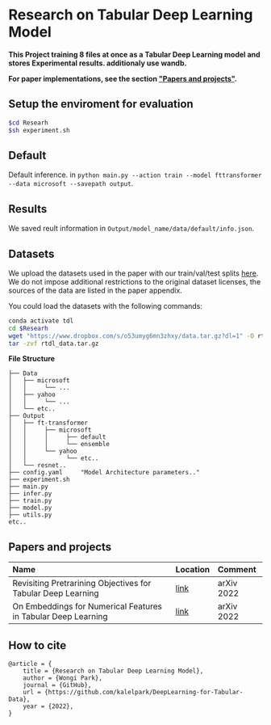 # Research on Tabular Deep Learning Model

**This Project training 8 files at once as a Tabular Deep Learning model and stores Experimental results. additionaly use wandb.**

**For paper implementations, see the section ["Papers and projects"](#papers-and-projects).**

## Setup the enviroment for evaluation

```bash
$cd Researh
$sh experiment.sh 
```

## Default
Default inference. in `python main.py --action train --model fttransformer --data microsoft --savepath output`.

## Results
We saved reult information in `Output/model_name/data/default/info.json`.

## Datasets

We upload the datasets used in the paper with our train/val/test splits [here](https://www.dropbox.com/s/cj9ex11u6ri0tdy/tabular-pretrains-data.tar?dl=1). We do not impose additional restrictions to the original dataset licenses, the sources of the data are listed in the paper appendix.

You could load the datasets with the following commands:

``` bash
conda activate tdl
cd $Researh
wget "https://www.dropbox.com/s/o53umyg6mn3zhxy/data.tar.gz?dl=1" -O rtdl_data.tar.gz
tar -zvf rtdl_data.tar.gz
```


**File Structure**
```
├── Data
│   ├── microsoft
│   │     └── ...
│   ├── yahoo
│   │     └── ...
│   └── etc..
├── Output
│   ├── ft-transformer
│   │     ├── microsoft
│   │     │     ├── default
│   │     │     └── ensemble
│   │     └── yahoo
│   │           └── etc..
│   └── resnet..
├── config.yaml     "Model Architecture parameters.."
├── experiment.sh
├── main.py
├── infer.py
├── train.py
├── model.py
├── utils.py
etc..
``` 

## Papers and projects

| Name                                                          | Location                                                        | Comment        |
| :------------------------------------------------------------ | :-------------------------------------------------------------- | :------------- |
| Revisiting Pretrarining Objectives for Tabular Deep Learning  | [link](https://arxiv.org/abs/2207.03208) | arXiv 2022     |
| On Embeddings for Numerical Features in Tabular Deep Learning | [link](https://arxiv.org/abs/2203.05556)     | arXiv 2022     |

## How to cite
```
@article = {
    title = {Research on Tabular Deep Learning Model},
    author = {Wongi Park},
    journal = {GitHub},
    url = {https://github.com/kalelpark/DeepLearning-for-Tabular-Data},
    year = {2022},
}
```
